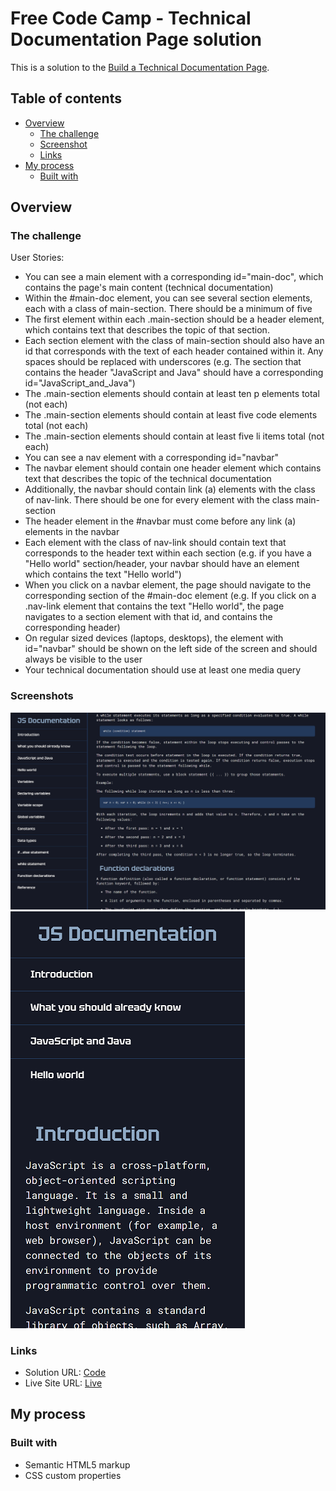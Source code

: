 # Free Code Camp - Technical Documentation Page solution

This is a solution to the [Build a Technical Documentation Page](https://www.freecodecamp.org/learn/2022/responsive-web-design/build-a-technical-documentation-page-project/build-a-technical-documentation-page).

## Table of contents

-   [Overview](#overview)
    -   [The challenge](#the-challenge)
    -   [Screenshot](#screenshot)
    -   [Links](#links)
-   [My process](#my-process)
    -   [Built with](#built-with)

## Overview

### The challenge

User Stories:

-   You can see a main element with a corresponding id="main-doc", which contains the page's main content (technical documentation)
-   Within the #main-doc element, you can see several section elements, each with a class of main-section. There should be a minimum of five
-   The first element within each .main-section should be a header element, which contains text that describes the topic of that section.
-   Each section element with the class of main-section should also have an id that corresponds with the text of each header contained within it. Any spaces should be replaced with underscores (e.g. The section that contains the header "JavaScript and Java" should have a corresponding id="JavaScript_and_Java")
-   The .main-section elements should contain at least ten p elements total (not each)
-   The .main-section elements should contain at least five code elements total (not each)
-   The .main-section elements should contain at least five li items total (not each)
-   You can see a nav element with a corresponding id="navbar"
-   The navbar element should contain one header element which contains text that describes the topic of the technical documentation
-   Additionally, the navbar should contain link (a) elements with the class of nav-link. There should be one for every element with the class main-section
-   The header element in the #navbar must come before any link (a) elements in the navbar
-   Each element with the class of nav-link should contain text that corresponds to the header text within each section (e.g. if you have a "Hello world" section/header, your navbar should have an element which contains the text "Hello world")
-   When you click on a navbar element, the page should navigate to the corresponding section of the #main-doc element (e.g. If you click on a .nav-link element that contains the text "Hello world", the page navigates to a section element with that id, and contains the corresponding header)
-   On regular sized devices (laptops, desktops), the element with id="navbar" should be shown on the left side of the screen and should always be visible to the user
-   Your technical documentation should use at least one media query

### Screenshots

![](./screenshots/desktop.png)
![](./screenshots/mobile.png)

### Links

-   Solution URL: [Code]()
-   Live Site URL: [Live]()

## My process

### Built with

-   Semantic HTML5 markup
-   CSS custom properties
